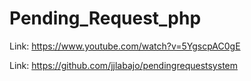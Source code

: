 # Pending_Request_php

Link: https://www.youtube.com/watch?v=5YgscpAC0gE

Link: https://github.com/jjlabajo/pendingrequestsystem
